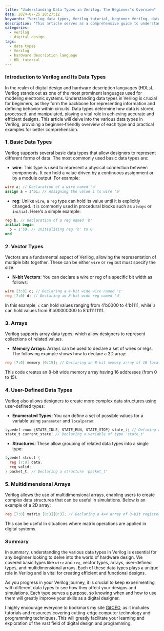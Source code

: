 ```yaml
---
title: "Understanding Data Types in Verilog: The Beginner's Overview"
date: 2024-07-25 20:27:12
keywords: "Verilog data types, Verilog tutorial, beginner Verilog, data types in HDL, digital design languages"
description: "This article serves as a comprehensive guide to understanding data types in Verilog for beginners. It outlines the various data types available in Verilog, their significance in hardware description, and practical examples. By the end of this tutorial, readers will have a solid understanding of how to use different data types effectively in their Verilog designs, enabling them to write more efficient and correctly functioning code. The article includes detailed explanations of each data type, code snippets with comments, and other valuable information that will enhance the reader's knowledge of Verilog for digital design."
categories:
  - verilog
  - digital design
tags:
  - data types
  - Verilog
  - hardware description language
  - HDL tutorial
---
```


### Introduction to Verilog and Its Data Types

In the realm of digital design and hardware description languages (HDLs), Verilog stands out as one of the most prominent languages used for modeling electronic systems. Understanding data types in Verilog is crucial for beginners, as they form the backbone for representing information and defining behavior within circuits. Data types determine how data is stored, processed, and manipulated, playing a vital role in achieving accurate and efficient designs. This article will delve into the various data types in Verilog, providing a beginner-friendly overview of each type and practical examples for better comprehension.

<!-- more -->

### 1. Basic Data Types

Verilog supports several basic data types that allow designers to represent different forms of data. The most commonly used basic data types are:

- **wire**: This type is used to represent a physical connection between components. It can hold a value driven by a continuous assignment or by a module output. For example:

```verilog
wire a; // Declaration of a wire named 'a'
assign a = 1'b1; // Assigning the value 1 to wire 'a'
```

- **reg**: Unlike `wire`, a `reg` type can hold its value until it is explicitly changed. It is commonly used in procedural blocks such as `always` or `initial`. Here's a simple example:

```verilog
reg b; // Declaration of a reg named 'b'
initial begin
  b = 1'b0; // Initializing reg 'b' to 0
end
```

### 2. Vector Types

Vectors are a fundamental aspect of Verilog, allowing the representation of multiple bits together. These can be either `wire` or `reg` but must specify the size.

- **N-bit Vectors**: You can declare a wire or reg of a specific bit width as follows:

```verilog
wire [3:0] c; // Declaring a 4-bit wide wire named 'c'
reg [7:0] d; // Declaring an 8-bit wide reg named 'd'
```

In this example, `c` can hold values ranging from 4'b0000 to 4'b1111, while `d` can hold values from 8'b00000000 to 8'b11111111.

### 3. Arrays

Verilog supports array data types, which allow designers to represent collections of related values.

- **Memory Arrays**: Arrays can be used to declare a set of wires or regs. The following example shows how to declare a 2D array:

```verilog
reg [7:0] memory [0:15]; // Declaring an 8-bit memory array of 16 locations
```

This code creates an 8-bit wide memory array having 16 addresses (from 0 to 15).

### 4. User-Defined Data Types

Verilog also allows designers to create more complex data structures using user-defined types:

- **Enumerated Types**: You can define a set of possible values for a variable using `parameter` and `localparam`:

```verilog
typedef enum {STATE_IDLE, STATE_RUN, STATE_STOP} state_t; // Defining an enumerated type
state_t current_state; // Declaring a variable of type 'state_t'
```

- **Structures**: These allow grouping of related data types into a single type:

```verilog
typedef struct {
  reg [7:0] data; 
  reg valid; 
} packet_t; // Declaring a structure 'packet_t'
```

### 5. Multidimensional Arrays

Verilog allows the use of multidimensional arrays, enabling users to create complex data structures that can be useful in simulations. Below is an example of a 2D array:

```verilog
reg [7:0] matrix [0:3][0:3]; // Declaring a 4x4 array of 8-bit registers
```

This can be useful in situations where matrix operations are applied in digital systems.

### Summary

In summary, understanding the various data types in Verilog is essential for any beginner looking to delve into the world of hardware design. We covered basic types like `wire` and `reg`, vector types, arrays, user-defined types, and multidimensional arrays. Each of these data types plays a unique role in Verilog and is vital for creating efficient and functional designs.

As you progress in your Verilog journey, it is crucial to keep experimenting with different data types to see how they affect your designs and simulations. Each type serves a purpose, so knowing when and how to use them will greatly improve your skills as a digital designer.

I highly encourage everyone to bookmark my site [GitCEO](https://gitceo.com), as it includes tutorials and resources covering cutting-edge computer technology and programming techniques. This will greatly facilitate your learning and exploration of the vast field of digital design and programming.